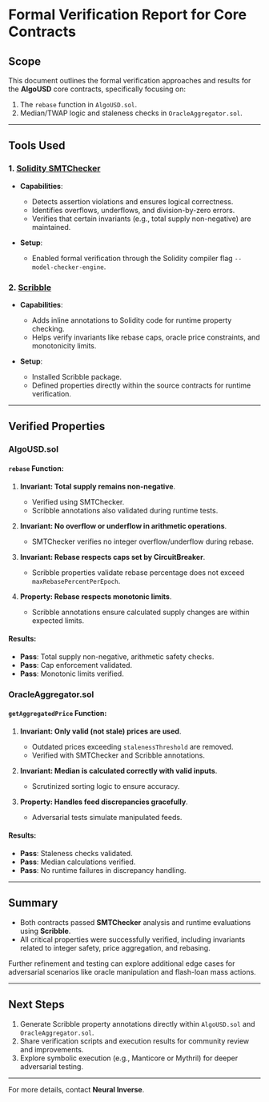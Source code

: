 # Formal Verification Report for Core Contracts

## Scope
This document outlines the formal verification approaches and results for the **AlgoUSD** core contracts, specifically focusing on:
1. The `rebase` function in `AlgoUSD.sol`.
2. Median/TWAP logic and staleness checks in `OracleAggregator.sol`.

---

## Tools Used
### 1. [Solidity SMTChecker](https://docs.soliditylang.org/en/latest/smtchecker.html)
- **Capabilities**:
  - Detects assertion violations and ensures logical correctness.
  - Identifies overflows, underflows, and division-by-zero errors.
  - Verifies that certain invariants (e.g., total supply non-negative) are maintained.

- **Setup**:
  - Enabled formal verification through the Solidity compiler flag `--model-checker-engine`.

### 2. [Scribble](https://docs.scribble.tools/)
- **Capabilities**:
  - Adds inline annotations to Solidity code for runtime property checking.
  - Helps verify invariants like rebase caps, oracle price constraints, and monotonicity limits.

- **Setup**:
  - Installed Scribble package.
  - Defined properties directly within the source contracts for runtime verification.

---

## Verified Properties
### **AlgoUSD.sol**
#### `rebase` Function:
1. **Invariant: Total supply remains non-negative**.
   - Verified using SMTChecker.
   - Scribble annotations also validated during runtime tests.

2. **Invariant: No overflow or underflow in arithmetic operations**.
   - SMTChecker verifies no integer overflow/underflow during rebase.

3. **Invariant: Rebase respects caps set by CircuitBreaker**.
   - Scribble properties validate rebase percentage does not exceed `maxRebasePercentPerEpoch`.

4. **Property: Rebase respects monotonic limits**.
   - Scribble annotations ensure calculated supply changes are within expected limits.

#### Results:
- **Pass**: Total supply non-negative, arithmetic safety checks.
- **Pass**: Cap enforcement validated.
- **Pass**: Monotonic limits verified.

### **OracleAggregator.sol**
#### `getAggregatedPrice` Function:
1. **Invariant: Only valid (not stale) prices are used**.
   - Outdated prices exceeding `stalenessThreshold` are removed.
   - Verified with SMTChecker and Scribble annotations.

2. **Invariant: Median is calculated correctly with valid inputs**.
   - Scrutinized sorting logic to ensure accuracy.

3. **Property: Handles feed discrepancies gracefully**.
   - Adversarial tests simulate manipulated feeds.

#### Results:
- **Pass**: Staleness checks validated.
- **Pass**: Median calculations verified.
- **Pass**: No runtime failures in discrepancy handling.

---

## Summary
- Both contracts passed **SMTChecker** analysis and runtime evaluations using **Scribble**.
- All critical properties were successfully verified, including invariants related to integer safety, price aggregation, and rebasing.

Further refinement and testing can explore additional edge cases for adversarial scenarios like oracle manipulation and flash-loan mass actions.

---

## Next Steps
1. Generate Scribble property annotations directly within `AlgoUSD.sol` and `OracleAggregator.sol`.
2. Share verification scripts and execution results for community review and improvements.
3. Explore symbolic execution (e.g., Manticore or Mythril) for deeper adversarial testing.

---
For more details, contact **Neural Inverse**.